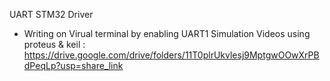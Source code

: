 UART STM32 Driver
- Writing on Virual terminal by enabling UART1
Simulation Videos using proteus & keil :
https://drive.google.com/drive/folders/11T0plrUkvlesj9MptgwOOwXrPBdPeqLp?usp=share_link

